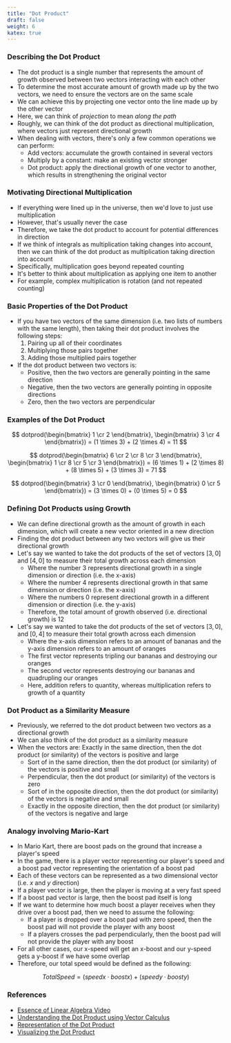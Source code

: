 ```yaml
---
title: "Dot Product"
draft: false
weight: 6
katex: true
---
```


### Describing the Dot Product
- The dot product is a single number that represents the amount of growth observed between two vectors interacting with each other
- To determine the most accurate amount of growth made up by the two vectors, we need to ensure the vectors are on the same scale
- We can achieve this by projecting one vector onto the line made up by the other vector
- Here, we can think of *projection* to mean *along the path*
- Roughly, we can think of the dot product as directional multiplication, where vectors just represent directional growth
- When dealing with vectors, there's only a few common operations we can perform:
	- Add vectors: accumulate the growth contained in several vectors
	- Multiply by a constant: make an existing vector stronger
	- Dot product: apply the directional growth of one vector to another, which results in strengthening the original vector

### Motivating Directional Multiplication
- If everything were lined up in the universe, then we'd love to just use multiplication
- However, that's usually never the case
- Therefore, we take the dot product to account for potential differences in direction
- If we think of integrals as multiplication taking changes into account, then we can think of the dot product as multiplication taking direction into account
- Specifically, multiplication goes beyond repeated counting
- It's better to think about multiplication as applying one item to another
- For example, complex multiplication is rotation (and not repeated counting)

### Basic Properties of the Dot Product
- If you have two vectors of the same dimension (i.e. two lists of numbers with the same length), then taking their dot product involves the following steps:
	1. Pairing up all of their coordinates
	2. Multiplying those pairs together
	3. Adding those multiplied pairs together
- If the dot product between two vectors is:
	- Positive, then the two vectors are generally pointing in the same direction
	- Negative, then the two vectors are generally pointing in opposite directions
	- Zero, then the two vectors are perpendicular

### Examples of the Dot Product
$$
dotprod(\begin{bmatrix} 1 \cr 2 \end{bmatrix}, \begin{bmatrix} 3 \cr 4 \end{bmatrix}) = (1 \times 3) + (2 \times 4) = 11
$$

$$
dotprod(\begin{bmatrix} 6 \cr 2 \cr 8 \cr 3 \end{bmatrix}, \begin{bmatrix} 1 \cr 8 \cr 5 \cr 3 \end{bmatrix}) = (6 \times 1) + (2 \times 8) + (8 \times 5) + (3 \times 3) = 71
$$

$$
dotprod(\begin{bmatrix} 3 \cr 0 \end{bmatrix}, \begin{bmatrix} 0 \cr 5 \end{bmatrix}) = (3 \times 0) + (0 \times 5) = 0
$$

### Defining Dot Products using Growth
- We can define directional growth as the amount of growth in each dimension, which will create a new vector oriented in a new direction
- Finding the dot product between any two vectors will give us their directional growth
- Let's say we wanted to take the dot products of the set of vectors $[3, 0]$ and $[4, 0]$ to measure their total growth across each dimension
	- Where the number $3$ represents directional growth in a single dimension or direction (i.e. the x-axis)
	- Where the number $4$ represents directional growth in that same dimension or direction (i.e. the x-axis)
	- Where the numbers $0$ represent directional growth in a different dimension or direction (i.e. the y-axis)
	- Therefore, the total amount of growth observed (i.e. directional growth) is 12
- Let's say we wanted to take the dot products of the set of vectors $[3, 0]$, and $[0, 4]$ to measure their total growth across each dimension
	- Where the x-axis dimension refers to an amount of bananas and the y-axis dimension refers to an amount of oranges
	- The first vector represents tripling our bananas and destroying our oranges
	- The second vector represents destroying our bananas and quadrupling our oranges
	- Here, addition refers to quantity, whereas multiplication refers to growth of a quantity

### Dot Product as a Similarity Measure
- Previously, we referred to the dot product between two vectors as a directional growth
- We can also think of the dot product as a similarity measure
- When the vectors are:
	 Exactly in the same direction, then the dot product (or similarity) of the vectors is positive and large
	- Sort of in the same direction, then the dot product (or similarity) of the vectors is positive and small
	- Perpendicular, then the dot product (or similarity) of the vectors is zero
	- Sort of in the opposite direction, then the dot product (or similarity) of the vectors is negative and small
	- Exactly in the opposite direction, then the dot product (or similarity) of the vectors is negative and large

### Analogy involving Mario-Kart
- In Mario Kart, there are boost pads on the ground that increase a player's speed
- In the game, there is a player vector representing our player's speed and a boost pad vector representing the orientation of a boost pad
- Each of these vectors can be represented as a two dimensional vector (i.e. $x$ and $y$ direction)
- If a player vector is large, then the player is moving at a very fast speed
- If a boost pad vector is large, then the boost pad itself is long
- If we want to determine how much boost a player receives when they drive over a boost pad, then we need to assume the following:
	- If a player is dropped over a boost pad with zero speed, then the boost pad will not provide the player with any boost
	- If a players crosses the pad perpendicularly, then the boost pad will not provide the player with any boost
- For all other cases, our x-speed will get an x-boost and our y-speed gets a y-boost if we have some overlap
- Therefore, our total speed would be defined as the following:

$$
Total Speed = (speedx \cdot boostx) + (speedy \cdot boosty)
$$

### References
- [Essence of Linear Algebra Video](https://www.youtube.com/watch?v=LyGKycYT2v0&list=PLZHQObOWTQDPD3MizzM2xVFitgF8hE_ab&index=9)
- [Understanding the Dot Product using Vector Calculus](https://betterexplained.com/articles/vector-calculus-understanding-the-dot-product/)
- [Representation of the Dot Product](https://math.stackexchange.com/questions/805954/what-does-the-dot-product-of-two-vectors-represent)
- [Visualizing the Dot Product](http://spiff.rit.edu/classes/phys311.old/lectures/dot/dot.html)
